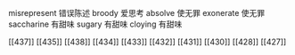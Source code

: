 




misrepresent 错误陈述
broody 爱思考
absolve 使无罪
exonerate 使无罪
saccharine 有甜味
sugary 有甜味
cloying 有甜味

[[437]]
[[435]]
[[438]]
[[434]]
[[433]]
[[432]]
[[431]]
[[430]]
[[428]]
[[427]]